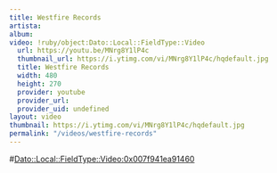```yaml
---
title: Westfire Records
artista: 
album: 
video: !ruby/object:Dato::Local::FieldType::Video
  url: https://youtu.be/MNrg8Y1lP4c
  thumbnail_url: https://i.ytimg.com/vi/MNrg8Y1lP4c/hqdefault.jpg
  title: Westfire Records
  width: 480
  height: 270
  provider: youtube
  provider_url: 
  provider_uid: undefined
layout: video
thumbnail: https://i.ytimg.com/vi/MNrg8Y1lP4c/hqdefault.jpg
permalink: "/videos/westfire-records"
---
```


#<Dato::Local::FieldType::Video:0x007f941ea91460>